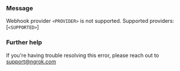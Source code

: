 
### Message
Webhook provider <code>&lt;PROVIDER&gt;</code> is not supported. Supported providers: [<code>&lt;SUPPORTED&gt;</code>]

### Further help
If you're having trouble resolving this error, please reach out to [support@ngrok.com](mailto:support@ngrok.com?subject=Help%20with%20ERR_NGROK_364)

